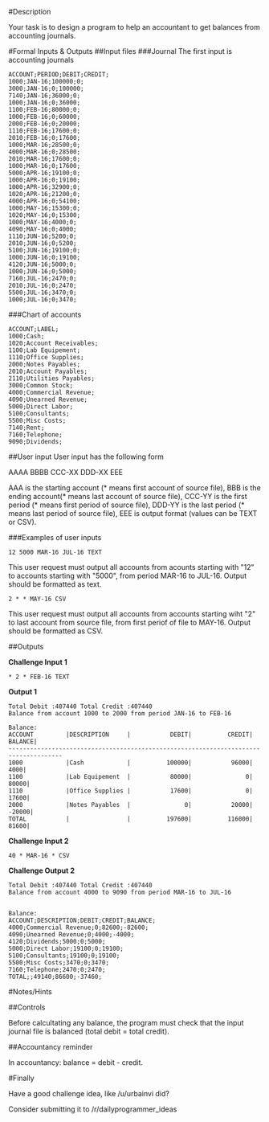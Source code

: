 #Description

Your task is to design a program to help an accountant to get balances from accounting journals.

#Formal Inputs & Outputs
##Input files
###Journal
The first input is accounting journals

    ACCOUNT;PERIOD;DEBIT;CREDIT;
    1000;JAN-16;100000;0;
    3000;JAN-16;0;100000;
    7140;JAN-16;36000;0;
    1000;JAN-16;0;36000;
    1100;FEB-16;80000;0;
    1000;FEB-16;0;60000;
    2000;FEB-16;0;20000;
    1110;FEB-16;17600;0;
    2010;FEB-16;0;17600;
    1000;MAR-16;28500;0;
    4000;MAR-16;0;28500;
    2010;MAR-16;17600;0;
    1000;MAR-16;0;17600;
    5000;APR-16;19100;0;
    1000;APR-16;0;19100;
    1000;APR-16;32900;0;
    1020;APR-16;21200;0;
    4000;APR-16;0;54100;
    1000;MAY-16;15300;0;
    1020;MAY-16;0;15300;
    1000;MAY-16;4000;0;
    4090;MAY-16;0;4000;
    1110;JUN-16;5200;0;
    2010;JUN-16;0;5200;
    5100;JUN-16;19100;0;
    1000;JUN-16;0;19100;
    4120;JUN-16;5000;0;
    1000;JUN-16;0;5000;
    7160;JUL-16;2470;0;
    2010;JUL-16;0;2470;
    5500;JUL-16;3470;0;
    1000;JUL-16;0;3470;

###Chart of accounts

    ACCOUNT;LABEL;
    1000;Cash;
    1020;Account Receivables;
    1100;Lab Equipement;
    1110;Office Supplies;
    2000;Notes Payables;
    2010;Account Payables;
    2110;Utilities Payables;
    3000;Common Stock;
    4000;Commercial Revenue;
    4090;Unearned Revenue;
    5000;Direct Labor;
    5100;Consultants;
    5500;Misc Costs;
    7140;Rent;
    7160;Telephone;
    9090;Dividends;

##User input
User input has the following form

AAAA BBBB CCC-XX DDD-XX EEE

AAA is the starting account (* means first account of source file), BBB is the ending account(* means last account of source file), CCC-YY is the first period (* means first period of source file), DDD-YY is the last period (* means last period of source file), EEE is output format (values can be TEXT or CSV).


###Examples of user inputs

    12 5000 MAR-16 JUL-16 TEXT

This user request must output all accounts from acounts starting with "12" to accounts starting with "5000", from period MAR-16 to JUL-16. Output should be formatted as text.

    2 * * MAY-16 CSV

This user request must output all accounts from accounts starting wiht "2" to last account from source file, from first periof of file to MAY-16. Output should be formatted as CSV.


##Outputs

**Challenge Input 1**

    * 2 * FEB-16 TEXT

**Output 1**

    Total Debit :407440 Total Credit :407440
    Balance from account 1000 to 2000 from period JAN-16 to FEB-16
    
    Balance:
    ACCOUNT         |DESCRIPTION     |           DEBIT|          CREDIT|         BALANCE|
    -------------------------------------------------------------------------------------
    1000            |Cash            |          100000|           96000|            4000|
    1100            |Lab Equipement  |           80000|               0|           80000|
    1110            |Office Supplies |           17600|               0|           17600|
    2000            |Notes Payables  |               0|           20000|          -20000|
    TOTAL           |                |          197600|          116000|           81600|


**Challenge Input 2**
    
    40 * MAR-16 * CSV

**Challenge Output 2**

    Total Debit :407440 Total Credit :407440
    Balance from account 4000 to 9090 from period MAR-16 to JUL-16
    
    
    Balance:
    ACCOUNT;DESCRIPTION;DEBIT;CREDIT;BALANCE;
    4000;Commercial Revenue;0;82600;-82600;
    4090;Unearned Revenue;0;4000;-4000;
    4120;Dividends;5000;0;5000;
    5000;Direct Labor;19100;0;19100;
    5100;Consultants;19100;0;19100;
    5500;Misc Costs;3470;0;3470;
    7160;Telephone;2470;0;2470;
    TOTAL;;49140;86600;-37460;

#Notes/Hints

##Controls

Before calcultating any balance, the program must check that the input journal file is balanced (total debit = total credit).

##Accountancy reminder

In accountancy: balance = debit - credit.

#Finally

Have a good challenge idea, like /u/urbainvi did?

Consider submitting it to /r/dailyprogrammer_ideas